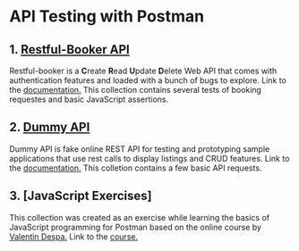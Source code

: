 # API Testing with Postman

## 1. [Restful-Booker API](https://github.com/jakubrylko/postman-api-testing/blob/main/restful-booker.json)
Restful-booker is a **C**reate **R**ead **U**pdate **D**elete Web API that comes with authentication features and loaded with a bunch of bugs to explore. Link to the [documentation.](https://restful-booker.herokuapp.com) This collection contains several tests of booking requestes and basic JavaScript assertions.

## 2. [Dummy API](https://github.com/jakubrylko/postman-api-testing/blob/main/dummy-api.json)
Dummy API is fake online REST API for testing and prototyping sample applications that use rest calls to display listings and CRUD features. Link to the [documentation.](https://dummy.restapiexample.com) This colletion contains a few basic API requests.

## 3. [JavaScript Exercises]
This collection was created as an exercise while learning the basics of JavaScript programming for Postman based on the online course by [Valentin Despa.](https://github.com/vdespa) Link to the [course.](https://www.youtube.com/watch?v=juuhb3W8xT4&ab_channel=ValentinDespa)
